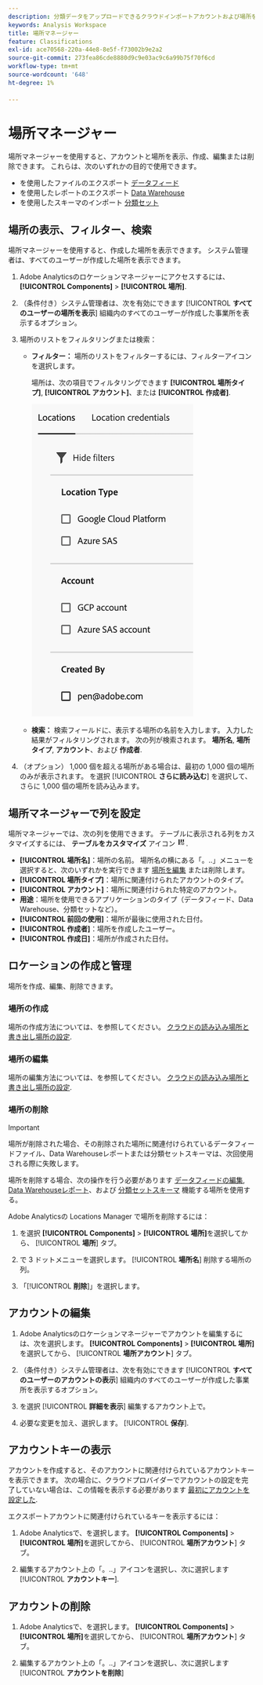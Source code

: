 ```yaml
---
description: 分類データをアップロードできるクラウドインポートアカウントおよび場所を設定します
keywords: Analysis Workspace
title: 場所マネージャー
feature: Classifications
exl-id: ace70568-220a-44e8-8e5f-f73002b9e2a2
source-git-commit: 273fea86cde8880d9c9e03ac9c6a99b75f70f6cd
workflow-type: tm+mt
source-wordcount: '648'
ht-degree: 1%

---
```


# 場所マネージャー

場所マネージャーを使用すると、アカウントと場所を表示、作成、編集または削除できます。 これらは、次のいずれかの目的で使用できます。

* を使用したファイルのエクスポート [データフィード](/help/export/analytics-data-feed/create-feed.md)
* を使用したレポートのエクスポート [Data Warehouse](/help/export/data-warehouse/create-request/dw-request-report-destinations.md)
* を使用したスキーマのインポート [分類セット](/help/components/classifications/sets/overview.md)

## 場所の表示、フィルター、検索

場所マネージャーを使用すると、作成した場所を表示できます。 システム管理者は、すべてのユーザーが作成した場所を表示できます。

1. Adobe Analyticsのロケーションマネージャーにアクセスするには、 **[!UICONTROL Components]** > **[!UICONTROL 場所]**.

1. （条件付き）システム管理者は、次を有効にできます [!UICONTROL **すべてのユーザーの場所を表示**] 組織内のすべてのユーザーが作成した事業所を表示するオプション。 <!-- Maybe add a screenshot? This is new functionality -->

1. 場所のリストをフィルタリングまたは検索：

   * **フィルター：** 場所のリストをフィルターするには、フィルターアイコンを選択します。

     場所は、次の項目でフィルタリングできます **[!UICONTROL 場所タイプ]**, **[!UICONTROL アカウント]**、または **[!UICONTROL 作成者]**.

     ![場所フィルター](assets/locations-filters.png)

   * **検索：** 検索フィールドに、表示する場所の名前を入力します。 入力した結果がフィルタリングされます。 次の列が検索されます。 **場所名**, **場所タイプ**, **アカウント**、および **作成者**.

1. （オプション） 1,000 個を超える場所がある場合は、最初の 1,000 個の場所のみが表示されます。 を選択 [!UICONTROL **さらに読み込む**] を選択して、さらに 1,000 個の場所を読み込みます。

## 場所マネージャーで列を設定

場所マネージャーでは、次の列を使用できます。 テーブルに表示される列をカスタマイズするには、 **テーブルをカスタマイズ** アイコン ![テーブルアイコンのカスタマイズ](assets/customize-table-icon.png).

* **[!UICONTROL 場所名]**：場所の名前。 場所名の横にある「。..」メニューを選択すると、次のいずれかを実行できます [場所を編集](/help/components/locations/configure-import-locations.md) または削除します。
* **[!UICONTROL 場所タイプ]**：場所に関連付けられたアカウントのタイプ。
* **[!UICONTROL アカウント]**：場所に関連付けられた特定のアカウント。
* **用途**：場所を使用できるアプリケーションのタイプ（データフィード、Data Warehouse、分類セットなど）。
* **[!UICONTROL 前回の使用]**：場所が最後に使用された日付。
* **[!UICONTROL 作成者]**：場所を作成したユーザー。
* **[!UICONTROL 作成日]**：場所が作成された日付。

## ロケーションの作成と管理

場所を作成、編集、削除できます。

### 場所の作成

場所の作成方法については、を参照してください。 [クラウドの読み込み場所と書き出し場所の設定](/help/components/locations/configure-import-locations.md).

<!-- Do I need to add some steps here about how to create a location and then assign that location to be used with DF, DW, or Classifications sets? Need to hear back from Ron and team whether we are including this functionality -->

### 場所の編集

場所の編集方法については、を参照してください。 [クラウドの読み込み場所と書き出し場所の設定](/help/components/locations/configure-import-locations.md).

### 場所の削除

>[!IMPORTANT]
>
>場所が削除された場合、その削除された場所に関連付けられているデータフィードファイル、Data Warehouseレポートまたは分類セットスキーマは、次回使用される際に失敗します。
>
>場所を削除する場合、次の操作を行う必要があります [データフィードの編集](/help/export/analytics-data-feed/create-feed.md), [Data Warehouseレポート](/help/export/data-warehouse/create-request/dw-request-report-destinations.md)、および [分類セットスキーマ](/help/components/classifications/sets/manage/schema.md) 機能する場所を使用する。

Adobe Analyticsの Locations Manager で場所を削除するには：

1. を選択 **[!UICONTROL Components]** > **[!UICONTROL 場所]**&#x200B;を選択してから、 [!UICONTROL **場所**] タブ。

1. で 3 ドットメニューを選択します。 [!UICONTROL **場所名**] 削除する場所の列。

1. 「[!UICONTROL **削除**]」を選択します。

## アカウントの編集

1. Adobe Analyticsのロケーションマネージャーでアカウントを編集するには、次を選択します。 **[!UICONTROL Components]** > **[!UICONTROL 場所]**&#x200B;を選択してから、 [!UICONTROL **場所アカウント**] タブ。

1. （条件付き）システム管理者は、次を有効にできます [!UICONTROL **すべてのユーザーのアカウントの表示**] 組織内のすべてのユーザーが作成した事業所を表示するオプション。 <!-- Maybe add a screenshot? This is new functionality -->


1. を選択 [!UICONTROL **詳細を表示**] 編集するアカウント上で。

1. 必要な変更を加え、選択します。 [!UICONTROL **保存**].

## アカウントキーの表示

アカウントを作成すると、そのアカウントに関連付けられているアカウントキーを表示できます。 次の場合に、クラウドプロバイダーでアカウントの設定を完了していない場合は、この情報を表示する必要があります [最初にアカウントを設定した](/help/components/locations/configure-import-accounts.md).

エクスポートアカウントに関連付けられているキーを表示するには：

1. Adobe Analyticsで、を選択します。 **[!UICONTROL Components]** > **[!UICONTROL 場所]**&#x200B;を選択してから、 [!UICONTROL **場所アカウント**] タブ。

1. 編集するアカウント上の「。..」アイコンを選択し、次に選択します [!UICONTROL **アカウントキー**].

## アカウントの削除

1. Adobe Analyticsで、を選択します。 **[!UICONTROL Components]** > **[!UICONTROL 場所]**&#x200B;を選択してから、 [!UICONTROL **場所アカウント**] タブ。

1. 編集するアカウント上の「。..」アイコンを選択し、次に選択します [!UICONTROL **アカウントを削除**]
